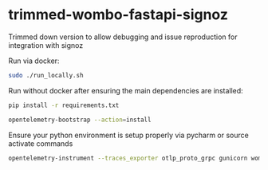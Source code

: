 # trimmed-wombo-fastapi-signoz
Trimmed down version to allow debugging and issue reproduction for integration with signoz

Run via docker:
```bash
sudo ./run_locally.sh
```

Run without docker after ensuring the main dependencies are installed:
```bash
pip install -r requirements.txt

opentelemetry-bootstrap --action=install
```
Ensure your python environment is setup properly via pycharm or source activate commands
```bash
opentelemetry-instrument --traces_exporter otlp_proto_grpc gunicorn wombo.fastapi:app --workers 2 --worker-class uvicorn.workers.UvicornH11Worker --bind 0.0.0.0:8000
```